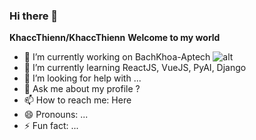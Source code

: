 ### Hi there 👋

**KhaccThienn/KhaccThienn**
**Welcome to my world**

- 🔭 I’m currently working on BachKhoa-Aptech
![alt](https://product.bachkhoa-aptech.edu.vn:33/Resources/Images/logo-bkap-edu.png)
- 🌱 I’m currently learning ReactJS, VueJS, PyAI, Django
- 🤔 I’m looking for help with ...
- 💬 Ask me about my profile ?
- 📫 How to reach me: <a mailto="muzankibut112@gmail.com">Here</a>
- 😄 Pronouns: ...
- ⚡ Fun fact: ...

